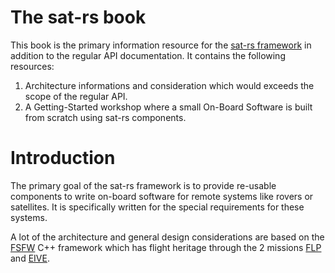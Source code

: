 The sat-rs book
======

This book is the primary information resource for the [sat-rs framework](https://egit.irs.uni-stuttgart.de/rust/sat-rs)
in addition to the regular API documentation. It contains the following resources:

1. Architecture informations and consideration which would exceeds the scope of the regular API.
2. A Getting-Started workshop where a small On-Board Software is built from scratch using
   sat-rs components.

# Introduction

The primary goal of the sat-rs framework is to provide re-usable components
to write on-board software for remote systems like rovers or satellites. It is specifically written
for the special requirements for these systems.

A lot of the architecture and general design considerations are based on the
[FSFW](https://egit.irs.uni-stuttgart.de/fsfw/fsfw) C++ framework which has flight heritage
through the 2 missions [FLP](https://www.irs.uni-stuttgart.de/en/research/satellitetechnology-and-instruments/smallsatelliteprogram/flying-laptop/)
and [EIVE](https://www.irs.uni-stuttgart.de/en/research/satellitetechnology-and-instruments/smallsatelliteprogram/EIVE/).

